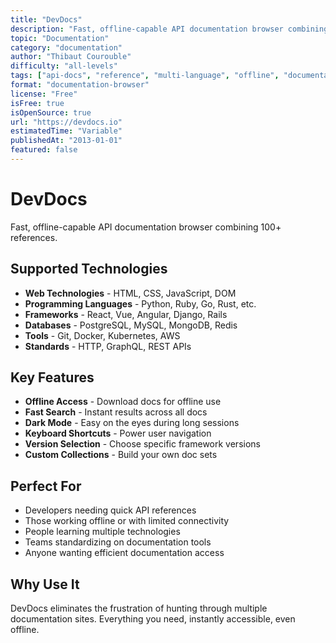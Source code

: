 ```yaml
---
title: "DevDocs"
description: "Fast, offline-capable API documentation browser combining 100+ references"
topic: "Documentation"
category: "documentation"
author: "Thibaut Courouble"
difficulty: "all-levels"
tags: ["api-docs", "reference", "multi-language", "offline", "documentation-browser"]
format: "documentation-browser"
license: "Free"
isFree: true
isOpenSource: true
url: "https://devdocs.io"
estimatedTime: "Variable"
publishedAt: "2013-01-01"
featured: false
---
```


# DevDocs

Fast, offline-capable API documentation browser combining 100+ references.

## Supported Technologies
- **Web Technologies** - HTML, CSS, JavaScript, DOM
- **Programming Languages** - Python, Ruby, Go, Rust, etc.
- **Frameworks** - React, Vue, Angular, Django, Rails
- **Databases** - PostgreSQL, MySQL, MongoDB, Redis
- **Tools** - Git, Docker, Kubernetes, AWS
- **Standards** - HTTP, GraphQL, REST APIs

## Key Features
- **Offline Access** - Download docs for offline use
- **Fast Search** - Instant results across all docs
- **Dark Mode** - Easy on the eyes during long sessions
- **Keyboard Shortcuts** - Power user navigation
- **Version Selection** - Choose specific framework versions
- **Custom Collections** - Build your own doc sets

## Perfect For
- Developers needing quick API references
- Those working offline or with limited connectivity
- People learning multiple technologies
- Teams standardizing on documentation tools
- Anyone wanting efficient documentation access

## Why Use It
DevDocs eliminates the frustration of hunting through multiple documentation sites. Everything you need, instantly accessible, even offline.